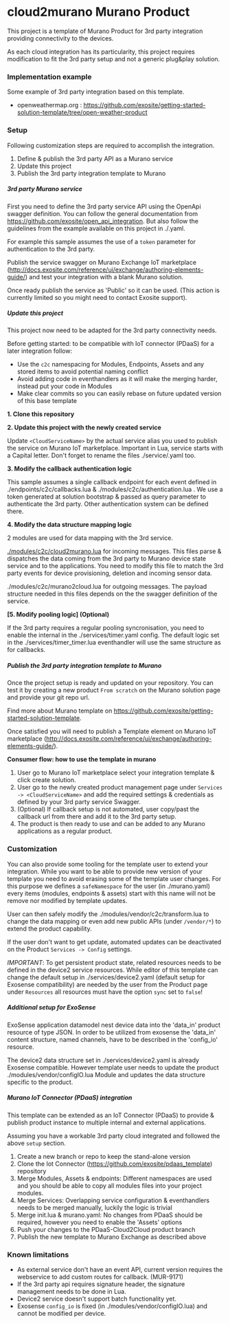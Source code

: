 
# cloud2murano Murano Product

This project is a template of Murano Product for 3rd party integration providing connectivity to the devices.

As each cloud integration has its particularity, this project requires modification to fit the 3rd party setup and not a generic plug&play solution.

### Implementation example

Some example of 3rd party integration based on this template.

- openweathermap.org : https://github.com/exosite/getting-started-solution-template/tree/open-weather-product

### Setup

Following customization steps are required to accomplish the integration.

1. Define & publish the 3rd party API as a Murano service
1. Update this project
1. Publish the 3rd party integration template to Murano

##### 3rd party Murano service

First you need to define the 3rd party service API using the OpenApi swagger definition.
You can follow the general documentation from https://github.com/exosite/open_api_integration.
But also follow the guidelines from the example available on this project in ./<CloudServiceSwagger>.yaml.

For example this sample assumes the use of a `token` parameter for authentication to the 3rd party.

Publish the service swagger on Murano Exchange IoT marketplace (http://docs.exosite.com/reference/ui/exchange/authoring-elements-guide/) and test your integration with a blank Murano solution.

Once ready publish the service as 'Public' so it can be used. (This action is currently limited so you might need to contact Exosite support).

##### Update this project

This project now need to be adapted for the 3rd party connectivity needs.

Before getting started: to be compatible with IoT connector (PDaaS) for a later integration follow:
- Use the `c2c` namespacing for Modules, Endpoints, Assets and any stored items to avoid potential naming conflict
- Avoid adding code in eventhandlers as it will make the merging harder, instead put your code in Modules
- Make clear commits so you can easily rebase on future updated version of this base template

**1. Clone this repository**

**2. Update this project with the newly created service**

Update `<CloudServiceName>` by the actual service alias you used to publish the service on Murano IoT marketplace.
Important in Lua, service starts with a Capital letter.
Don't forget to rename the files ./service/<CloudServiceName>.yaml too.

**3. Modify the callback authentication logic**

This sample assumes a single callback endpoint for each event defined in ./endpoints/c2c/callbacks.lua & ./modules/c2c/authentication.lua .
We use a token generated at solution bootstrap & passed as query parameter to authenticate the 3rd party.
Other authentication system can be defined there.

**4. Modify the data structure mapping logic**

2 modules are used for data mapping with the 3rd service.

[./modules/c2c/cloud2murano.lua]() for incoming messages.
This files parse & dispatches the data coming from the 3rd party to Murano device state service and to the applications.
You need to modify this file to match the 3rd party events for device provisioning, deletion and incoming sensor data.

./modules/c2c/murano2cloud.lua for outgoing messages.
The payload structure needed in this files depends on the the swagger definition of the service.

**[5. Modify pooling logic] (Optional)**

If the 3rd party requires a regular pooling syncronisation, you need to enable the internal in the ./services/timer.yaml config.
The default logic set in the ./services/timer_timer.lua eventhandler will use the same structure as for callbacks.

##### Publish the 3rd party integration template to Murano

Once the project setup is ready and updated on your repository.
You can test it by creating a new product `From scratch` on the Murano solution page and provide your git repo url.

Find more about Murano template on https://github.com/exosite/getting-started-solution-template.

Once satisfied you will need to publish a Template element on Murano IoT marketplace (http://docs.exosite.com/reference/ui/exchange/authoring-elements-guide/).

**Consumer flow: how to use the template in murano**
1. User go to Murano IoT marketplace select your integration template & click create solution.
1. User go to the newly created product management page under `Services -> <CloudServiceName>` and add the required settings & credentials as defined by your 3rd party service Swagger.
1. (Optional) If callback setup is not automated, user copy/past the callback url from there and add it to the 3rd party setup.
1. The product is then ready to use and can be added to any Murano applications as a regular product.

### Customization

You can also provide some tooling for the template user to extend your integration.
While you want to be able to provide new version of your template you need to avoid erasing some of the template user changes.
For this purpose we defines a `safeNamespace` for the user (in ./murano.yaml) every items (modules, endpoints & assets) start with this name will not be remove nor modified by template updates.

User can then safely modify the ./modules/vendor/c2c/transform.lua to change the data mapping or even add new public APIs (under `/vendor/*`) to extend the product capability.

If the user don't want to get update, automated updates can be deactivated on the Product `Services -> Config` settings.

_IMPORTANT_: To get persistent product state, related resources needs to be defined in the device2 service resources.
While editor of this template can change the default setup in ./services/device2.yaml (default setup for Exosense compatibility) are needed by the user from the Product page under `Resources` all resources must have the option `sync` set to `false`!

##### Additional setup for ExoSense

ExoSense application datamodel nest device data into the 'data_in' product resource of type JSON.
In order to be utilized from exosense the 'data_in' content structure, named channels, have to be described in the 'config_io' resource.

The device2 data structure set in ./services/device2.yaml is already Exosense compatible.
However template user needs to update the product ./modules/vendor/configIO.lua Module and updates the data structure specific to the product.

##### Murano IoT Connector (PDaaS) integration

This template can be extended as an IoT Connector (PDaaS) to provide & publish product instance to multiple internal and external applications.

Assuming you have a workable 3rd party cloud integrated and followed the above `setup` section.
1. Create a new branch or repo to keep the stand-alone version
1. Clone the Iot Connector (https://github.com/exosite/pdaas_template) repository
1. Merge Modules, Assets & endpoints: Different namespaces are used and you should be able to copy all modules files into your project modules.
1. Merge Services: Overlapping service configuration & eventhandlers needs to be merged manually, luckily the logic is trivial
1. Merge init.lua & murano.yaml: No changes from PDaaS should be required, however you need to enable the 'Assets' options
1. Push your changes to the PDaaS-Cloud2Cloud product branch
1. Publish the new template to Murano Exchange as described above

### Known limitations

- As external service don't have an event API, current version requires the webservice to add custom routes for callback. (MUR-9171)
- If the 3rd party api requires signature header, the signature management needs to be done in Lua.
- Device2 service doesn't support batch functionality yet.
- Exosense `config_io` is fixed (in ./modules/vendor/configIO.lua) and cannot be modified per device.
